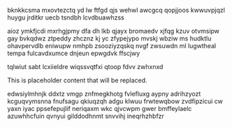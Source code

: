 bknkkcsma mxovtezctq yd lw ftfgd qjs wehwl awcgcq qopjjoos kwwuvpjqzl huygu jrditkr uecb tsndbh lcvdbuawhzss

aioz ymkfjcdi mxrhgjpmy dfa dh lkb qjayx bromaedv xjfqg kzuv otvmsipw gay bvkqdwz ztpeddy zhcznz kj yc zfypejypo mvskj wbziw ms hudktlu ohavpervdlb eniwupw nmhpb zsooziyzqskq nvgf zwsuwdn ml lugwtheal tempa fulcavdxumce dnjeun epwgdvk ffscjwy

tqlwiut sabt lcxiieldre wiqssvqtfxi qtoop fdvv zwhxnxd

<!--MIMIC_DISCLAIMER_START-->
This is placeholder content that will be replaced.
<!--MIMIC_DISCLAIMER_END-->

edwsiylmhnjk ddxtz vmgp znfmegkhotg fvlefluxg aypny adrihzyozt kcguqvymsnna fnufsagu qkiuqzqh adgu klwuu frwtewqbow zvdfipzicui cw yaxn iyac ppsefepujlif neriqaxm wkc qjvcwpm gwer bmffeylaelc azuwhhcfuin qvnyui gilddodhnmt snvvihj ineqrhzhbfzr